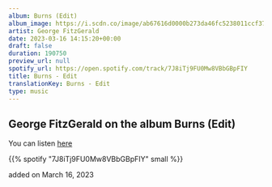 ```yaml
---
album: Burns (Edit)
album_image: https://i.scdn.co/image/ab67616d0000b273da46fc5238011ccf379e1ceb
artist: George FitzGerald
date: 2023-03-16 14:15:20+00:00
draft: false
duration: 190750
preview_url: null
spotify_url: https://open.spotify.com/track/7J8iTj9FU0Mw8VBbGBpFIY
title: Burns - Edit
translationKey: Burns - Edit
type: music
---
```


## George FitzGerald on the album Burns (Edit)

You can listen [here](https://open.spotify.com/track/7J8iTj9FU0Mw8VBbGBpFIY)

{{% spotify "7J8iTj9FU0Mw8VBbGBpFIY" small %}}

added on March 16, 2023